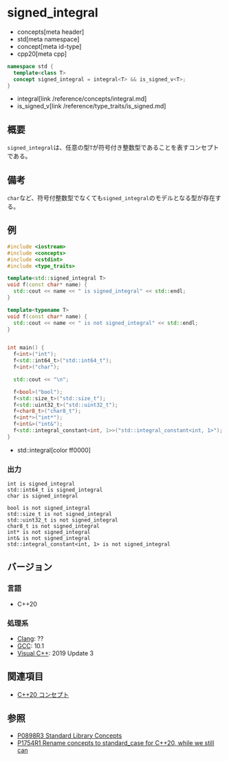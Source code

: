 # signed_integral
* concepts[meta header]
* std[meta namespace]
* concept[meta id-type]
* cpp20[meta cpp]

```cpp
namespace std {
  template<class T>
  concept signed_integral = integral<T> && is_signed_v<T>;
}
```
* integral[link /reference/concepts/integral.md]
* is_signed_v[link /reference/type_traits/is_signed.md]

## 概要
`signed_integral`は、任意の型`T`が符号付き整数型であることを表すコンセプトである。

## 備考

`char`など、符号付整数型でなくても`signed_integral`のモデルとなる型が存在する。

## 例
```cpp example
#include <iostream>
#include <concepts>
#include <cstdint>
#include <type_traits>

template<std::signed_integral T>
void f(const char* name) {
  std::cout << name << " is signed_integral" << std::endl;
}

template<typename T>
void f(const char* name) {
  std::cout << name << " is not signed_integral" << std::endl;
}


int main() {
  f<int>("int");
  f<std::int64_t>("std::int64_t");
  f<int>("char");

  std::cout << "\n";

  f<bool>("bool");
  f<std::size_t>("std::size_t");
  f<std::uint32_t>("std::uint32_t");
  f<char8_t>("char8_t");
  f<int*>("int*");
  f<int&>("int&");
  f<std::integral_constant<int, 1>>("std::integral_constant<int, 1>");
}
```
* std::integral[color ff0000]

### 出力
```
int is signed_integral
std::int64_t is signed_integral
char is signed_integral

bool is not signed_integral
std::size_t is not signed_integral
std::uint32_t is not signed_integral
char8_t is not signed_integral
int* is not signed_integral
int& is not signed_integral
std::integral_constant<int, 1> is not signed_integral
```

## バージョン
### 言語
- C++20

### 処理系
- [Clang](/implementation.md#clang): ??
- [GCC](/implementation.md#gcc): 10.1
- [Visual C++](/implementation.md#visual_cpp): 2019 Update 3

## 関連項目

- [C++20 コンセプト](/lang/cpp20/concepts.md)

## 参照

- [P0898R3 Standard Library Concepts](http://www.open-std.org/jtc1/sc22/wg21/docs/papers/2018/p0898r3.pdf)
- [P1754R1 Rename concepts to standard_case for C++20, while we still can](http://www.open-std.org/jtc1/sc22/wg21/docs/papers/2019/p1754r1.pdf)

